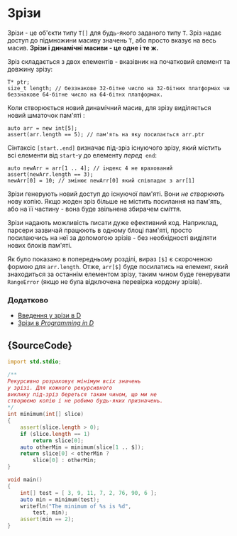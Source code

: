 # Зрiзи

Зрiзи - це об'єкти типу `T[]` для будь-якого заданого типу `Т`.
Зріз надає доступ до підмножини масиву значень
 `Т`, або просто вказує на весь масив.
**Зрiзи і динамічні масиви - це одне і те ж.**

Зріз складається з двох елементів - вказівник на початковий елемент та довжину зрізу:

    T* ptr;
    size_t length; // беззнакове 32-бiтне число на 32-бiтних платформах чи беззнакове 64-бiтне число на 64-бiтнх платформах.

Коли створюється новий динамічний масив, для зрiзу видiляється новий шматочок пам'ятi :

    auto arr = new int[5];
    assert(arr.length == 5); // пам'ять на яку посилається arr.ptr

Сiнтаксiс `[start..end]` визначає пiд-зріз існуючого
зрізу, який містить всі елементи від `start`-у до елементу _перед_` end`:

    auto newArr = arr[1 .. 4]; // iндекс 4 не врахований
    assert(newArr.length == 3);
    newArr[0] = 10; // змiнює newArr[0] який співпадає з arr[1]

Зрізи генерують новий доступ до існуючої пам'яті. Вони *не створюють* нову копію. Якщо жоден зрiз більше не містить посилання на пам'ять, або на її частину - вона буде звільнена збирачем сміття.



Зрізи надають можливість писати дуже ефективний код. Наприклад, парсери зазвичай працюють в одному блоці пам'яті, просто посилаючись на неї за допомогою зрiзiв - без необхідності виділяти нових блоків пам'яті.

Як було показано в попередньому розділі, вираз `[$]` є скороченою формою
для `arr.length`. Отже, `arr[$]` буде посилатись на елемент, який знаходиться за останнім елементом зрізу, таким чином буде генерувати `RangeError` (якщо не була відключена перевiрка кордону зрiзiв).

### Додатково

- [Введення у зрiзи в D](http://dlang.org/d-array-article.html)
- [Зрiзи в _Programming in D_](http://ddili.org/ders/d.en/slices.html)

## {SourceCode}

```d
import std.stdio;

/**
Рекурсивно розраховує мінімум всіх значень
у зрізі. Для кожного рекурсивного
виклику пiд-зріз береться таким чином, що ми не
створюємо копію і не робимо будь-яких призначень.
*/
int minimum(int[] slice)
{
    assert(slice.length > 0);
    if (slice.length == 1)
        return slice[0];
    auto otherMin = minimum(slice[1 .. $]);
    return slice[0] < otherMin ?
        slice[0] : otherMin;
}

void main()
{
    int[] test = [ 3, 9, 11, 7, 2, 76, 90, 6 ];
    auto min = minimum(test);
    writefln("The minimum of %s is %d",
        test, min);
    assert(min == 2);
}
```

